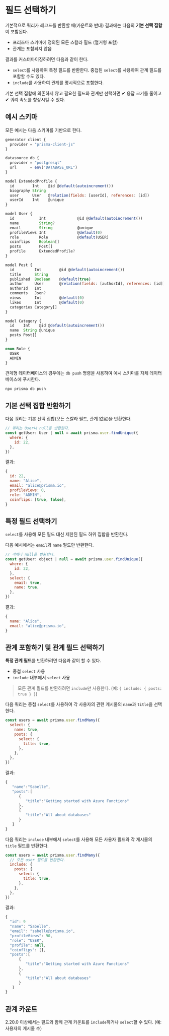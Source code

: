 # 필드 선택하기

기본적으로 쿼리가 레코드를 반환할 때(카운트와 반대) 결과에는 다음의 **기본 선택 집합**이 포함된다.

- 프리즈마 스키마에 정의된 모든 스칼라 필드 (열거형 포함)
- 관계는 포함되지 않음

결과를 커스터마이징하려면 다음과 같이 한다.

- `select`를 사용하여 특정 필드를 반환한다. 중첩된 `select`를 사용하여 관계 필드를 포함할 수도 있다.
- `include`를 사용하여 관계를 명시적으로 포함한다.

기본 선택 집합에 의존하지 않고 필요한 필드와 관계만 선택하면 ✔ 응답 크기를 줄이고 ✔ 쿼리 속도를 향상시킬 수 있다.

## 예시 스키마

모든 예시는 다음 스키마를 기반으로 한다.

```js
generator client {
  provider = "prisma-client-js"
}

datasource db {
  provider = "postgresql"
  url      = env("DATABASE_URL")
}

model ExtendedProfile {
  id        Int    @id @default(autoincrement())
  biography String
  user      User   @relation(fields: [userId], references: [id])
  userId    Int    @unique
}

model User {
  id           Int              @id @default(autoincrement())
  name         String?
  email        String           @unique
  profileViews Int              @default(0)
  role         Role             @default(USER)
  coinflips    Boolean[]
  posts        Post[]
  profile      ExtendedProfile?
}

model Post {
  id         Int        @id @default(autoincrement())
  title      String
  published  Boolean    @default(true)
  author     User       @relation(fields: [authorId], references: [id])
  authorId   Int
  comments   Json?
  views      Int        @default(0)
  likes      Int        @default(0)
  categories Category[]
}

model Category {
  id    Int    @id @default(autoincrement())
  name  String @unique
  posts Post[]
}

enum Role {
  USER
  ADMIN
}
```

관계형 데이터베이스의 경우에는 `db push` 명령을 사용하여 예시 스키마를 자체 데이터베이스에 푸시한다.

```shell
npx prisma db push
```

## 기본 선택 집합 반환하기

다음 쿼리는 기본 선택 집합(모든 스칼라 필드, 관계 없음)을 반환한다.

```js
// 쿼리는 User나 null을 반환한다.
const getUser: User | null = await prisma.user.findUnique({
  where: {
    id: 22,
  },
})
```

결과:

```js
{
  id: 22,
  name: "Alice",
  email: "alice@prisma.io",
  profileViews: 0,
  role: "ADMIN",
  coinflips: [true, false],
}
```

## 특정 필드 선택하기

`select`를 사용해 모든 필드 대신 제한된 필드 하위 집합을 반환한다.

다음 예시에서는 `email`과 `name` 필드만 반환한다.

```js
// 객체나 null을 반환한다.
const getUser: object | null = await prisma.user.findUnique({
  where: {
    id: 22,
  },
  select: {
    email: true,
    name: true,
  },
})
```

결과:

```js
{
  name: "Alice",
  email: "alice@prisma.io",
}
```

## 관계 포함하기 및 관계 필드 선택하기

**특정 관계 필드**를 반환하려면 다음과 같이 할 수 있다.

- 중첩 `select` 사용
- `include` 내부에서 `select` 사용

> 모든 관계 필드를 반환하려면 `include`만 사용한다. (예: `{ include: { posts: true } }`)

다음 쿼리는 중첩 `select`를 사용하여 각 사용자의 관련 게시물의 `name`과 `title`을 선택한다.

```js
const users = await prisma.user.findMany({
  select: {
    name: true,
    posts: {
      select: {
        title: true,
      },
    },
  },
})
```

결과:

```js
{
   "name":"Sabelle",
   "posts":[
      {
         "title":"Getting started with Azure Functions"
      },
      {
         "title":"All about databases"
      }
   ]
}
```

다음 쿼리는 `include` 내부에서 `select`를 사용해 모든 사용자 필드와 각 게시물의 `title` 필드를 반환한다.

```js
const users = await prisma.user.findMany({
  // 모든 user 필드를 반환한다.
  include: {
    posts: {
      select: {
        title: true,
      },
    },
  },
})
```

결과:

```js
{
  "id": 9
  "name": "Sabelle",
  "email": "sabelle@prisma.io",
  "profileViews": 90,
  "role": "USER",
  "profile": null,
  "coinflips": [],
  "posts":[
      {
         "title":"Getting started with Azure Functions"
      },
      {
         "title":"All about databases"
      }
   ]
}
```

## 관계 카운트

2.20.0 이상에서는 필드와 함께 관계 카운트를 `include`하거나 `select`할 수 있다. (예: 사용자의 게시물 수)


